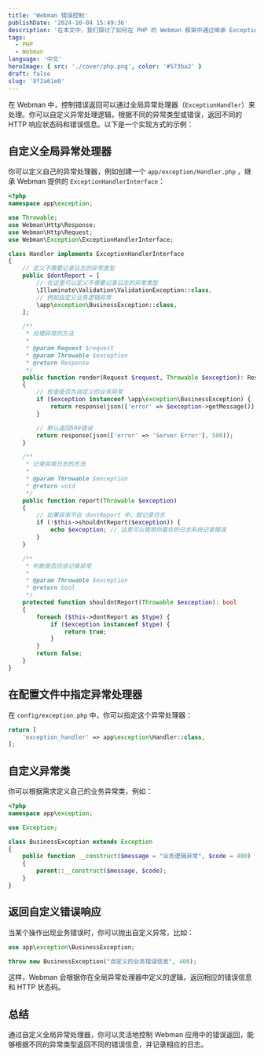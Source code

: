 ```yaml
---
title: 'Webman 错误控制'
publishDate: '2024-10-04 15:49:36'
description: '在本文中，我们探讨了如何在 PHP 的 Webman 框架中通过继承 ExceptionHandlerInterface 自定义错误处理类'
tags:
  - PHP
  - Webman
language: '中文'
heroImage: { src: './cover/php.png', color: '#573ba2' }
draft: false
slug: '8f2a61e0'
---
```


在 Webman 中，控制错误返回可以通过全局异常处理器（`ExceptionHandler`）来处理。你可以自定义异常处理逻辑，根据不同的异常类型或错误，返回不同的 HTTP 响应状态码和错误信息。以下是一个实现方式的示例：

## 自定义全局异常处理器

你可以定义自己的异常处理器，例如创建一个 `app/exception/Handler.php` ，继承 Webman 提供的 `ExceptionHandlerInterface`：

```php
<?php
namespace app\exception;

use Throwable;
use Webman\Http\Response;
use Webman\Http\Request;
use Webman\Exception\ExceptionHandlerInterface;

class Handler implements ExceptionHandlerInterface
{
    // 定义不需要记录日志的异常类型
    public $dontReport = [
        // 在这里可以定义不需要记录日志的异常类型
        \Illuminate\Validation\ValidationException::class,
        // 例如自定义业务逻辑异常
        \app\exception\BusinessException::class,
    ];

    /**
     * 处理异常的方法
     *
     * @param Request $request
     * @param Throwable $exception
     * @return Response
     */
    public function render(Request $request, Throwable $exception): Response
    {
        // 检查是否为自定义的业务异常
        if ($exception instanceof \app\exception\BusinessException) {
            return response(json(['error' => $exception->getMessage()], 400));
        }

        // 默认返回500错误
        return response(json(['error' => 'Server Error'], 500));
    }

    /**
     * 记录异常日志的方法
     *
     * @param Throwable $exception
     * @return void
     */
    public function report(Throwable $exception)
    {
        // 如果异常不在 dontReport 中，就记录日志
        if (!$this->shouldntReport($exception)) {
            echo $exception; // 这里可以使用你喜欢的日志系统记录错误
        }
    }

    /**
     * 判断是否应该记录异常
     *
     * @param Throwable $exception
     * @return bool
     */
    protected function shouldntReport(Throwable $exception): bool
    {
        foreach ($this->dontReport as $type) {
            if ($exception instanceof $type) {
                return true;
            }
        }
        return false;
    }
}

```

## 在配置文件中指定异常处理器

在 `config/exception.php` 中，你可以指定这个异常处理器：

```php
return [
    'exception_handler' => app\exception\Handler::class,
];
```

## 自定义异常类

你可以根据需求定义自己的业务异常类，例如：

```php
<?php
namespace app\exception;

use Exception;

class BusinessException extends Exception
{
    public function __construct($message = "业务逻辑异常", $code = 400)
    {
        parent::__construct($message, $code);
    }
}

```

## 返回自定义错误响应

当某个操作出现业务错误时，你可以抛出自定义异常，比如：

```php
use app\exception\BusinessException;

throw new BusinessException("自定义的业务错误信息", 400);

```

这样，Webman 会根据你在全局异常处理器中定义的逻辑，返回相应的错误信息和 HTTP 状态码。

## 总结

通过自定义全局异常处理器，你可以灵活地控制 Webman 应用中的错误返回，能够根据不同的异常类型返回不同的错误信息，并记录相应的日志。
